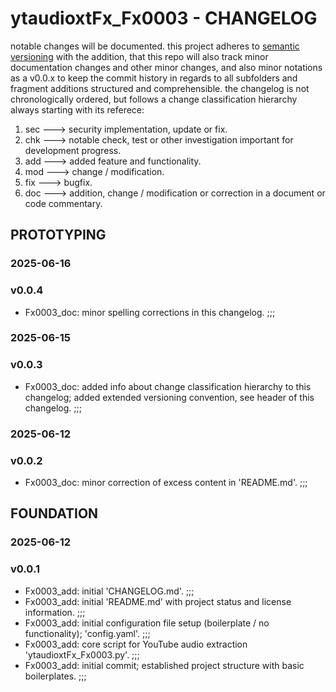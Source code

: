 # ytaudioxtFx_Fx0003 - CHANGELOG

notable changes will be documented. this project adheres to [semantic versioning](https://semver.org/spec/v2.0.0.html) with the addition, that this repo will also track minor documentation changes and other minor changes, and also minor notations as a v0.0.x to keep the commit history in regards to all subfolders and fragment additions structured and comprehensible. the changelog is not chronologically ordered, but follows a change classification hierarchy always starting with its referece:

1. sec ---> security implementation, update or fix.
2. chk ---> notable check, test or other investigation important for development progress.
3. add ---> added feature and functionality.
4. mod ---> change / modification.
5. fix ---> bugfix.
6. doc ---> addition, change / modification or correction in a document or code commentary.

## PROTOTYPING

### 2025-06-16

### v0.0.4

- Fx0003_doc: minor spelling corrections in this changelog. ;;;

### 2025-06-15

### v0.0.3

- Fx0003_doc: added info about change classification hierarchy to this changelog; added extended versioning convention, see header of this changelog. ;;;

### 2025-06-12

### v0.0.2

- Fx0003_doc: minor correction of excess content in 'README.md'. ;;;

## FOUNDATION

### 2025-06-12

### v0.0.1

- Fx0003_add: initial 'CHANGELOG.md'. ;;;
- Fx0003_add: initial 'README.md' with project status and license information. ;;;
- Fx0003_add: initial configuration file setup (boilerplate / no functionality); 'config.yaml'. ;;;
- Fx0003_add: core script for YouTube audio extraction 'ytaudioxtFx_Fx0003.py'. ;;;
- Fx0003_add: initial commit; established project structure with basic boilerplates. ;;;